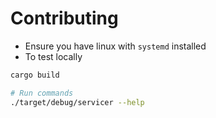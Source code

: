 # Contributing

- Ensure you have linux with `systemd` installed
- To test locally

```sh
cargo build

# Run commands
./target/debug/servicer --help
```
